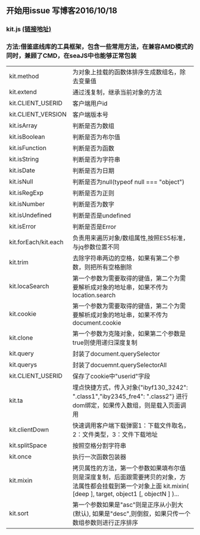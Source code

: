 
## 开始用issue 写博客2016/10/18

### kit.js [(链接地址)](https://github.com/Kelichao/kit.js/blob/master/kit.js)

### 方法:借鉴底线库的工具框架，包含一些常用方法，在兼容AMD模式的同时，兼顾了CMD，在seaJS中也能够正常包装
<table>
<tr>
	<td>kit.method</td> 
	<td>为对象上挂载的函数体排序生成数组名，除去变量值</td>
</tr>
<tr>
	<td>kit.extend</td> 
	<td>通过浅复制，继承当前对象的方法</td>
</tr>
<tr>
	<td>kit.CLIENT_USERID</td> 
	<td>客户端用户id</td>
</tr>
<tr>
	<td>kit.CLIENT_VERSION</td> 
	<td>客户端版本号</td>
</tr>
<tr>
	<td>kit.isArray </td> <td>判断是否为数组</td>
</tr>
<tr>
	<td>kit.isBoolean</td> <td>判断是否为布尔值</td>
</tr>
<tr>
	<td>kit.isFunction</td> <td>判断是否为函数</td>
</tr>
<tr>
	<td>kit.isString</td> <td>判断是否为字符串</td>
</tr>
<tr>
	<td>kit.isDate</td> <td>判断是否为日期</td>
</tr>
<tr>
	<td>kit.isNull</td> <td>判断是否为null(typeof null === "object")</td>
</tr>
<tr>
	<td>kit.isRegExp</td> <td>判断是否为正则</td>
</tr>
<tr>
	<td>kit.isNumber</td> <td>判断是否为数字</td>
</tr>
<tr>
	<td>kit.isUndefined</td> <td>判断是否是undefined</td>
</tr>
<tr>
	<td>kit.isError</td> <td>判断是否是Error</td>
</tr>
<tr>
	<td>kit.forEach/kit.each</td>
	 <td>负责用来遍历对象/数组属性,按照ES5标准，与jq参数位置不同</td>
</tr>
<tr>
	<td>kit.trim</td>
	 <td>去除字符串两边的空格，如果有第二个参数，则把所有空格删除</td>
</tr>
<tr>
	<td>kit.locaSearch</td> 
	<td>第一个参数为需要取得的键值，第二个为需要解析成对象的地址串，如果不传为location.search</td>
</tr>
<tr>
	<td>kit.cookie</td> 
	<td>第一个参数为需要取得的键值，第二个为需要解析成对象的地址串，如果不传为document.cookie</td>
</tr>
<tr>
	<td>kit.clone</td> 
	<td>第一个参数为克隆对象，如果第二个参数是true则使用递归深度复制</td>
</tr>
<tr>
	<td>kit.query</td> 
	<td>封装了document.querySelector</td>
</tr>
<tr>
	<td>kit.querys</td> 
	<td>封装了docuemnt.querySelectorAll</td>
</tr>
<tr>
	<td>kit.CLIENT_USERID</td> 
	<td>保存了cookie中"userid"字段</td>
</tr>
<tr>
	<td>kit.ta</td> 
	<td>埋点快捷方式，传入对象{"ibyf130_3242": ".class1","iby2345_fre4": ".class2"} 进行dom绑定，如果传入数组，则是载入页面调用</td>
</tr>
<tr>
	<td>kit.clientDown</td> 
	<td>快速调用客户端下载弹窗1：下载文件取名，2：文件类型，3：文件下载地址</td>
</tr>
<tr>
	<td>kit.splitSpace</td> 
	<td>按照空格分割字符串</td>
</tr>
<tr>
	<td>kit.once</td> 
	<td>执行一次函数包装器</td>
</tr>
<tr>
	<td>kit.mixin</td> 
	<td>拷贝属性的方法，第一个参数如果填布尔值则是深度复制，后面跟需要拷贝的对象，方法属性都会挂载到第一个对象上面
	kit.mixin( [deep ], target, object1 [, objectN ] )...</td>
</tr>
<tr>
	<td>kit.sort</td> 
	<td>第一个参数如果是"asc"则是正序从小到大(默认), 如果是"desc",则倒叙，如果只传一个数组参数则进行正序排序</td>
</tr>
</table>
